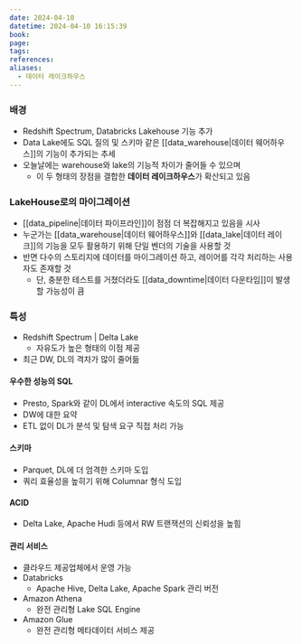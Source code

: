 ```yaml
---
date: 2024-04-10
datetime: 2024-04-10 16:15:39
book: 
page: 
tags: 
references: 
aliases:
  - 데이터 레이크하우스
---
```


### 배경
- Redshift Spectrum, Databricks Lakehouse 기능 추가 
- Data Lake에도 SQL 질의 및 스키마 같은 [[data_warehouse|데이터 웨어하우스]]의 기능이 추가되는 추세
- 오늘날에는 warehouse와 lake의 기능적 차이가 줄어들 수 있으며
	- 이 두 형태의 장점을 결합한 **데이터 레이크하우스**가 확산되고 있음

### LakeHouse로의 마이그레이션
- [[data_pipeline|데이터 파이프라인]]이 점점 더 복잡해지고 있음을 시사
- 누군가는 [[data_warehouse|데이터 웨어하우스]]와 [[data_lake|데이터 레이크]]의 기능을 모두 활용하기 위해 단일 벤더의 기술을 사용할 것
- 반면 다수의 스토리지에 데이터를 마이그레이션 하고, 레이어를 각각 처리하는 사용자도 존재할 것
	- 단, 충분한 테스트를 거쳤더라도 [[data_downtime|데이터 다운타임]]이 발생할 가능성이 큼

### 특성
- Redshift Spectrum | Delta Lake
	- 자유도가 높은 형태의 이점 제공
- 최근 DW, DL의 격차가 많이 줄어듦

#### 우수한 성능의 SQL
- Presto, Spark와 같이 DL에서 interactive 속도의 SQL 제공
- DW에 대한 요약
- ETL 없이 DL가 분석 및 탐색 요구 직접 처리 가능

#### 스키마
- Parquet, DL에 더 엄격한 스키마 도입
- 쿼리 효율성을 높히기 위해 Columnar 형식 도입

#### ACID
- Delta Lake, Apache Hudi 등에서 RW 트랜잭션의 신뢰성을 높힘

#### 관리 서비스
- 클라우드 제공업체에서 운영 가능
- Databricks
	- Apache Hive, Delta Lake, Apache Spark 관리 버전
- Amazon Athena
	- 완전 관리형 Lake SQL Engine
- Amazon Glue
	- 완전 관리형 메타데이터 서비스 제공
